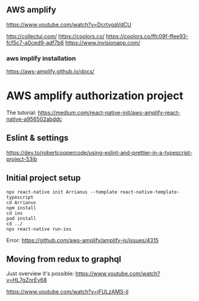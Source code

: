## AWS amplify
https://www.youtube.com/watch?v=DcrtvgaVdCU

http://collectui.com/
https://coolors.co/
https://coolors.co/ffc09f-ffee93-fcf5c7-a0ced9-adf7b6
https://www.invisionapp.com/


### aws implify installation
https://aws-amplify.github.io/docs/



# AWS amplify authorization project
The tutorial: https://medium.com/react-native-init/aws-amplify-react-native-a956502abddc
## Eslint & settings
https://dev.to/robertcoopercode/using-eslint-and-prettier-in-a-typescript-project-53jb


## Initial project setup
```
npx react-native init Arrianus --template react-native-template-typescript
cd Arrianus
npm install
cd ios
pod install
cd ../
npx react-native run-ios
```

Error: https://github.com/aws-amplify/amplify-js/issues/4315


## Moving from redux to graphql
Just overview it's possible:
https://www.youtube.com/watch?v=HL7gZnrEy68

https://www.youtube.com/watch?v=jFULzAMS-jI

#